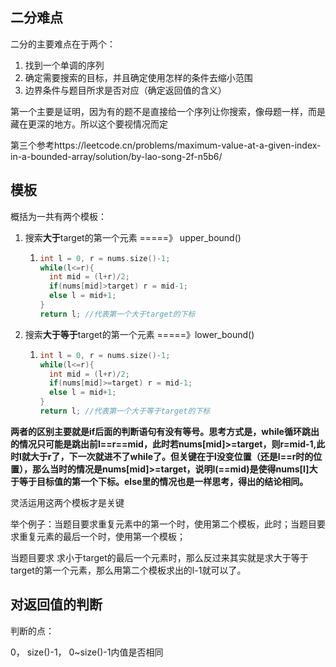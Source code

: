 ## 二分难点

二分的主要难点在于两个：

1. 找到一个单调的序列
2. 确定需要搜索的目标，并且确定使用怎样的条件去缩小范围
3. 边界条件与题目所求是否对应（确定返回值的含义）

第一个主要是证明，因为有的题不是直接给一个序列让你搜索，像母题一样，而是藏在更深的地方。所以这个要视情况而定


第三个参考https://leetcode.cn/problems/maximum-value-at-a-given-index-in-a-bounded-array/solution/by-lao-song-2f-n5b6/

## 模板

概括为一共有两个模板：

1. 搜索**大于**target的第一个元素 =====》 upper_bound()

   1. ```c++
      int l = 0, r = nums.size()-1;
      while(l<=r){
      	int mid = (l+r)/2;
      	if(nums[mid]>target) r = mid-1;
      	else l = mid+1;
      }
      return l; //代表第一个大于target的下标
      ```

2. 搜索**大于等于**target的第一个元素 =====》lower_bound()

   1. ```c++
      int l = 0, r = nums.size()-1;
      while(l<=r){
      	int mid = (l+r)/2;
      	if(nums[mid]>=target) r = mid-1;
      	else l = mid+1;
      }
      return l; //代表第一个大于等于target的下标
      ```


**两者的区别主要就是if后面的判断语句有没有等号。思考方式是，while循环跳出的情况只可能是跳出前l==r==mid，此时若nums[mid]>=target，则r=mid-1,此时l就大于r了，下一次就进不了while了。但关键在于l没变位置（还是l==r时的位置），那么当时的情况是nums[mid]>=target，说明l(==mid)是使得nums[l]大于等于目标值的第一个下标。else里的情况也是一样思考，得出的结论相同。**

灵活运用这两个模板才是关键

举个例子：当题目要求重复元素中的第一个时，使用第二个模板，此时；当题目要求重复元素的最后一个时，使用第一个模板；

当题目要求 求小于target的最后一个元素时，那么反过来其实就是求大于等于target的第一个元素，那么用第二个模板求出的l-1就可以了。

## 对返回值的判断

判断的点：

0， size()-1， 0~size()-1内值是否相同 